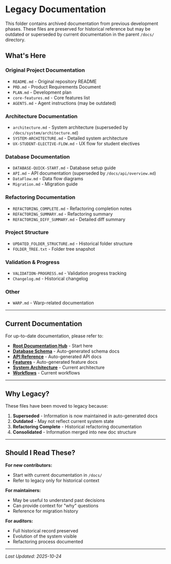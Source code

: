 # Legacy Documentation

This folder contains archived documentation from previous development phases. These files are preserved for historical reference but may be outdated or superseded by current documentation in the parent `/docs/` directory.

## What's Here

### Original Project Documentation
- `README.md` - Original repository README
- `PRD.md` - Product Requirements Document
- `PLAN.md` - Development plan
- `core-features.md` - Core features list
- `AGENTS.md` - Agent instructions (may be outdated)

### Architecture Documentation
- `architecture.md` - System architecture (superseded by `/docs/system/architecture.md`)
- `SYSTEM-ARCHITECTURE.md` - Detailed system architecture
- `UX-STUDENT-ELECTIVE-FLOW.md` - UX flow for student electives

### Database Documentation
- `DATABASE-QUICK-START.md` - Database setup guide
- `API.md` - API documentation (superseded by `/docs/api/overview.md`)
- `DataFlow.md` - Data flow diagrams
- `Migration.md` - Migration guide

### Refactoring Documentation
- `REFACTORING_COMPLETE.md` - Refactoring completion notes
- `REFACTORING_SUMMARY.md` - Refactoring summary
- `REFACTORING_DIFF_SUMMARY.md` - Detailed diff summary

### Project Structure
- `UPDATED_FOLDER_STRUCTURE.md` - Historical folder structure
- `FOLDER_TREE.txt` - Folder tree snapshot

### Validation & Progress
- `VALIDATION-PROGRESS.md` - Validation progress tracking
- `Changelog.md` - Historical changelog

### Other
- `WARP.md` - Warp-related documentation

---

## Current Documentation

For up-to-date documentation, please refer to:

- **[Root Documentation Hub](../../index.md)** - Start here
- **[Database Schema](../../schema/overview.md)** - Auto-generated schema docs
- **[API Reference](../../api/overview.md)** - Auto-generated API docs
- **[Features](../../features/overview.md)** - Auto-generated feature docs
- **[System Architecture](../architecture.md)** - Current architecture
- **[Workflows](../workflows.md)** - Current workflows

---

## Why Legacy?

These files have been moved to legacy because:

1. **Superseded** - Information is now maintained in auto-generated docs
2. **Outdated** - May not reflect current system state
3. **Refactoring Complete** - Historical refactoring documentation
4. **Consolidated** - Information merged into new doc structure

---

## Should I Read These?

**For new contributors:**
- Start with current documentation in `/docs/`
- Refer to legacy only for historical context

**For maintainers:**
- May be useful to understand past decisions
- Can provide context for "why" questions
- Reference for migration history

**For auditors:**
- Full historical record preserved
- Evolution of the system visible
- Refactoring process documented

---

*Last Updated: 2025-10-24*
